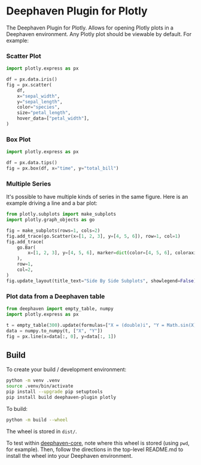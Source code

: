 # Deephaven Plugin for Plotly

The Deephaven Plugin for Plotly. Allows for opening Plotly plots in a Deephaven environment. Any Plotly plot
should be viewable by default. For example:

### Scatter Plot
```python
import plotly.express as px

df = px.data.iris()
fig = px.scatter(
    df,
    x="sepal_width",
    y="sepal_length",
    color="species",
    size="petal_length",
    hover_data=["petal_width"],
)
```

### Box Plot
```python
import plotly.express as px

df = px.data.tips()
fig = px.box(df, x="time", y="total_bill")
```

### Multiple Series
It's possible to have multiple kinds of series in the same figure. Here is an example driving a line and a bar plot:
```python
from plotly.subplots import make_subplots
import plotly.graph_objects as go

fig = make_subplots(rows=1, cols=2)
fig.add_trace(go.Scatter(x=[1, 2, 3], y=[4, 5, 6]), row=1, col=1)
fig.add_trace(
    go.Bar(
        x=[1, 2, 3], y=[4, 5, 6], marker=dict(color=[4, 5, 6], coloraxis="coloraxis")
    ),
    row=1,
    col=2,
)
fig.update_layout(title_text="Side By Side Subplots", showlegend=False)
```

### Plot data from a Deephaven table
```python
from deephaven import empty_table, numpy
import plotly.express as px

t = empty_table(300).update(formulas=["X = (double)i", "Y = Math.sin(X)"])
data = numpy.to_numpy(t, ["X", "Y"])
fig = px.line(x=data[:, 0], y=data[:, 1])
```

## Build

To create your build / development environment:

```sh
python -m venv .venv
source .venv/bin/activate
pip install --upgrade pip setuptools
pip install build deephaven-plugin plotly
```

To build:

```sh
python -m build --wheel
```

The wheel is stored in `dist/`. 

To test within [deephaven-core](https://github.com/deephaven/deephaven-core), note where this wheel is stored (using `pwd`, for example).
Then, follow the directions in the top-level README.md to install the wheel into your Deephaven environment.

